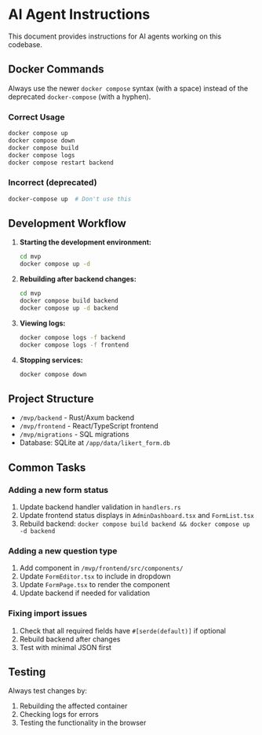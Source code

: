 # AI Agent Instructions

This document provides instructions for AI agents working on this codebase.

## Docker Commands

Always use the newer `docker compose` syntax (with a space) instead of the deprecated `docker-compose` (with a hyphen).

### Correct Usage
```bash
docker compose up
docker compose down
docker compose build
docker compose logs
docker compose restart backend
```

### Incorrect (deprecated)
```bash
docker-compose up  # Don't use this
```

## Development Workflow

1. **Starting the development environment:**
   ```bash
   cd mvp
   docker compose up -d
   ```

2. **Rebuilding after backend changes:**
   ```bash
   cd mvp
   docker compose build backend
   docker compose up -d backend
   ```

3. **Viewing logs:**
   ```bash
   docker compose logs -f backend
   docker compose logs -f frontend
   ```

4. **Stopping services:**
   ```bash
   docker compose down
   ```

## Project Structure

- `/mvp/backend` - Rust/Axum backend
- `/mvp/frontend` - React/TypeScript frontend
- `/mvp/migrations` - SQL migrations
- Database: SQLite at `/app/data/likert_form.db`

## Common Tasks

### Adding a new form status
1. Update backend handler validation in `handlers.rs`
2. Update frontend status displays in `AdminDashboard.tsx` and `FormList.tsx`
3. Rebuild backend: `docker compose build backend && docker compose up -d backend`

### Adding a new question type
1. Add component in `/mvp/frontend/src/components/`
2. Update `FormEditor.tsx` to include in dropdown
3. Update `FormPage.tsx` to render the component
4. Update backend if needed for validation

### Fixing import issues
1. Check that all required fields have `#[serde(default)]` if optional
2. Rebuild backend after changes
3. Test with minimal JSON first

## Testing

Always test changes by:
1. Rebuilding the affected container
2. Checking logs for errors
3. Testing the functionality in the browser